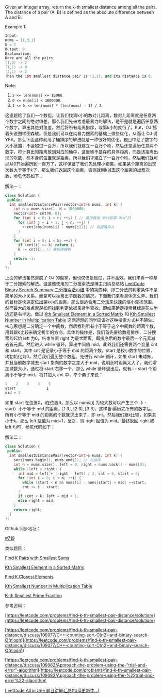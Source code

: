 Given an integer array, return the k-th smallest distance among all the pairs. The distance of a pair (A, B) is defined as the absolute difference between A and B.

Example 1:

```cpp
Input:
nums = [1,3,1]
k = 1
Output: 0 
Explanation:
Here are all the pairs:
(1,3) -> 2
(1,1) -> 0
(3,1) -> 2
Then the 1st smallest distance pair is (1,1), and its distance is 0.
```

Note:

1. `2 <= len(nums) <= 10000`.
1. `0 <= nums[i] < 1000000`.
1. `1 <= k <= len(nums) * (len(nums) - 1) / 2`.

这道题给了我们一个数组，让我们找第k小的数对儿距离，数对儿距离就是任意两个数字之间的绝对值差。那么我们先来考虑最暴力的解法，是不是就是遍历任意两个数字，算出其绝对值差，然后将所有距离排序，取第k小的就行了。But，OJ 摇着头说图样图森破。但是我们可以在纯暴力搜索的基础上做些优化，从而让 OJ 说 YES。那么下面这种利用了桶排序的解法就是一种很好的优化，题目中给了数字的大小范围，不会超过一百万，所以我们就建立一百万个桶，然后还是遍历任意两个数字，将计算出的距离放到对应的桶中，这里桶不是存的具体距离，而是该距离出现的次数，桶本身的位置就是距离，所以我们才建立了一百万个桶。然后我们就可以从0开始遍历到一百万了，这样保证了我们先处理小距离，如果某个距离的出现次数大于等于k了，那么我们返回这个距离，否则就用k减去这个距离的出现次数，参见代码如下：

解法一：

```cpp
class Solution {
 public:
  int smallestDistancePair(vector<int>& nums, int k) {
    int n = nums.size(), N = 1000000;
    vector<int> cnt(N, 0);
    for (int i = 0; i < n; ++i) { // 遍历数组 统计距离 O(n^2)
      for (int j = i + 1; j < n; ++j) {
        ++cnt[abs(nums[i] - nums[j])]; // 将距离存入
      }
    }
    for (int i = 0; i < N; ++i) {
      if (cnt[i] >= k) return i;
      k -= cnt[i]; // 桶排序模板
    }
    return -1;
  }
};
```

上面的解法虽然逃脱了 OJ 的魔掌，但也仅仅是险过，并不高效。我们来看一种基于二分搜索的解法。这道题使用的二分搜索法是博主归纳总结帖 [LeetCode Binary Search Summary 二分搜索法小结](http://www.cnblogs.com/grandyang/p/6854825.html) 中的第四种，即二分法的判定条件不是简单的大小关系，而是可以抽离出子函数的情况，下面我们来看具体怎么弄。我们的目标是快速定位出第k小的距离，那么很适合用二分法来快速的缩小查找范围，然而最大的难点就是如何找到判定依据来折半查找，即如果确定搜索目标是在左半边还是右半边。做过 [Kth Smallest Element in a Sorted Matrix](http://www.cnblogs.com/grandyang/p/5727892.html) 和 [Kth Smallest Number in Multiplication Table](http://www.cnblogs.com/grandyang/p/8367505.html) 这两道题的同学应该对这种搜索方式并不陌生。核心思想是二分确定一个中间数，然后找到所有小于等于这个中间数的距离个数，用其跟k比较来确定折半的方向。具体的操作是，我们首先要给数组排序，二分搜索的起始 left 为0，结束位置 right 为最大距离，即排序后的数字最后一个元素减去首元素。然后进入 while 循环，算出中间值 mid，此外我们还需要两个变量 cnt 和 start，其中 cnt 是记录小于等于 mid 的距离个数，start 是较小数字的位置，均初始化为0，然后我们遍历整个数组，先进行 while 循环，如果 start 未越界，并且当前数字减去 start 指向的数字之差大于 mid，说明此时距离太大了，我们增加减数大小，通过将 start 右移一个，那么 while 循环退出后，就有 i - start 个距离小于等于 mid，将其加入 cnt 中，举个栗子来说：

```cpp
1    2    3    3    5
start              i
mid = 2
```

如果 start 在位置0，i在位置3，那么以 nums\[i\] 为较大数可以产生三个（i - start）小于等于 mid 的距离，\[1 3\], \[2 3\], \[3 3\]，这样当i遍历完所有的数字后，所有小于等于 mid 的距离的个数就求出来了，即 cnt。然后我们跟k比较，如果其小于k，那么 left 赋值为 mid+1，反之，则 right 赋值为 mid。最终返回 right 或 left 均可，参见代码如下：

解法二：

```cpp
class Solution {
 public:
  int smallestDistancePair(vector<int>& nums, int k) {
    sort(nums.begin(), nums.end()); // 先排序
    int n = nums.size(), left = 0, right = nums.back() - nums[0];
    while (left < right) {
      int mid = left + (right - left) / 2, cnt = 0, start = 0;
      for (int i = 0; i < n; ++i) {
        while (start < n && nums[i] - nums[start] > mid) ++start;
        cnt += i - start;
      }
      if (cnt < k) left = mid + 1;
      else right = mid;
    }
    return right;
  }
};
```

Github 同步地址：

[#719](https://github.com/grandyang/leetcode/issues/719)

类似题目：

[Find K Pairs with Smallest Sums](http://www.cnblogs.com/grandyang/p/5653127.html)

[Kth Smallest Element in a Sorted Matrix](http://www.cnblogs.com/grandyang/p/5727892.html)

[Find K Closest Elements](http://www.cnblogs.com/grandyang/p/7519466.html)

[Kth Smallest Number in Multiplication Table](http://www.cnblogs.com/grandyang/p/8367505.html)

[K-th Smallest Prime Fraction](https://www.cnblogs.com/grandyang/p/9135156.html)

参考资料：

[https://leetcode.com/problems/find-k-th-smallest-pair-distance/solution/](https://leetcode.com/problems/find-k-th-smallest-pair-distance/solution/)

[](<https://leetcode.com/problems/find-k-th-smallest-pair-distance/discuss/109077/C++-counting-sort-O(n2)-and-binary-search-O(nlogn)>)[https://leetcode.com/problems/find-k-th-smallest-pair-distance/discuss/109077/C++-counting-sort-O(n2)-and-binary-search-O(nlogn)](<https://leetcode.com/problems/find-k-th-smallest-pair-distance/discuss/109077/C++-counting-sort-O(n2)-and-binary-search-O(nlogn)>)

[https://leetcode.com/problems/find-k-th-smallest-pair-distance/discuss/109082/Approach-the-problem-using-the-"trial-and-error"-algorithm](https://leetcode.com/problems/find-k-th-smallest-pair-distance/discuss/109082/Approach-the-problem-using-the-%22trial-and-error%22-algorithm)

[LeetCode All in One 题目讲解汇总(持续更新中...)](http://www.cnblogs.com/grandyang/p/4606334.html)
